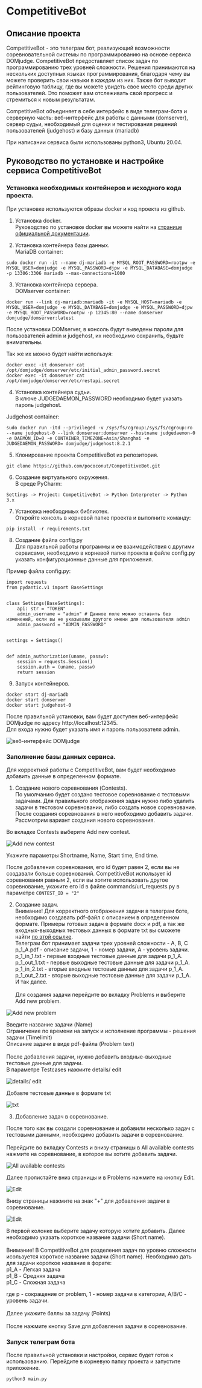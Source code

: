 
# CompetitiveBot

## Описание проекта

CompetitiveBot - это телеграм бот, реализующий возможности соревновательной системы по программированию на основе сервиса DOMjudge. CompetitiveBot предоставляет список задач по программированию трех уровней сложности. Решения принимаются на нескольких доступных языках программирования, благодаря чему вы можете проверить свои навыки в каждом из них. Также бот выводит рейтинговую таблицу, где вы можете увидеть свое место среди других пользователей. Это поможет вам отслеживать свой прогресс и стремиться к новым результатам.


CompetitiveBot объединяет в себе интерфейс в виде телеграм-бота и серверную часть: веб-интерфейс для работы с данными (domserver), сервер судьи, необходимый для оценки и тестирования решений пользователей (judgehost) и базу данных (mariadb)

При напиcании сервиса были использованы python3, Ubuntu 20.04.

## Руководство по установке и настройке сервиса CompetitiveBot

### Установка необходимых контейнеров и исходного кода проекта.

При установке используются образы docker и код проекта из github.

1. Установка docker.
\
Руководство по установке docker вы можете найти на [странице официальной документации](https://docs.docker.com/engine/install/ubuntu/).

2. Установка контейнера базы данных.
\
MariaDB container:

```
sudo docker run -it --name dj-mariadb -e MYSQL_ROOT_PASSWORD=rootpw -e MYSQL_USER=domjudge -e MYSQL_PASSWORD=djpw -e MYSQL_DATABASE=domjudge -p 13306:3306 mariadb --max-connections=1000
```

3. Установка контейнера сервера.
\
DOMserver container:

```
docker run --link dj-mariadb:mariadb -it -e MYSQL_HOST=mariadb -e MYSQL_USER=domjudge -e MYSQL_DATABASE=domjudge -e MYSQL_PASSWORD=djpw -e MYSQL_ROOT_PASSWORD=rootpw -p 12345:80 --name domserver domjudge/domserver:latest
```

После установки DOMserver, в консоль будут выведены пароли для пользователей admin и judgehost, их необходимо сохранить, будьте внимательны.

Так же их можно будет найти используя:

```
docker exec -it domserver cat /opt/domjudge/domserver/etc/initial_admin_password.secret
docker exec -it domserver cat /opt/domjudge/domserver/etc/restapi.secret
```

4. Установка контейнера судьи.
\
В ключе JUDGEDAEMON_PASSWORD необходимо будет указать пароль judgehost.

Judgehost container:

```
sudo docker run -itd --privileged -v /sys/fs/cgroup:/sys/fs/cgroup:ro --name judgehost-0 --link domserver:domserver --hostname judgedaemon-0 -e DAEMON_ID=0 -e CONTAINER_TIMEZONE=Asia/Shanghai -e JUDGEDAEMON_PASSWORD= domjudge/judgehost:8.2.1
```

5. Клонирование проекта CompetitiveBot из репозитория.

```
git clone https://github.com/pococonut/CompetitiveBot.git
```

6. Создание виртуального окружения.
\
В среде PyCharm:

```
Settings -> Project: CompetitiveBot -> Python Interpreter -> Python 3.x
```

7. Установка необходимых библиотек.
\
Откройте консоль в корневой папке проекта и выполните команду:
```
pip install -r requirements.txt
```

8. Создание файла config.py 
\
Для правильной работы программы и ее взаимодействия с другими сервисами, необходимо в корневой папке проекта в файле config.py указать конфигурационные данные для приложения.

Пример файла config.py:

```
import requests
from pydantic.v1 import BaseSettings


class Settings(BaseSettings):
    api: str = "TOKEN"
    admin_username = "admin" # Данное поле можно оставить без изменений, если вы не указывали другого имени для пользователя admin
    admin_password = "ADMIN_PASSWORD"


settings = Settings()


def admin_authorization(uname, passw):
    session = requests.Session()
    session.auth = (uname, passw)
    return session
```

9. Запуск контейнеров.

```
docker start dj-mariadb
docker start domserver
docker start judgehost-0
```

После правильной установки, вам будет доступен веб-интерфейс DOMjudge по адресу http://localhost:12345.
\
Для входа нужно будет указать имя и пароль пользователя admin.

![веб-интерфейс DOMjudge](images/снимок1.png)

### Заполнение базы данных сервиса.

Для корректной работы с CompetitiveBot, вам будет необходимо добавить данные в определенном формате.

1. Создание нового соревнования (Contests).
\
По умолчанию будет создано тестовое соревнование с тестовыми задачами. Для правильного отображения задач нужно либо удалить задачи в тестовом соревновании, либо создать новое соревнование. После создания соревнования в  него необходимо добавить задачи. Рассмотрим вариант создания нового соревнования.

Во вкладке Contests выберите Add new contest.

![Add new contest](images/снимок2.png)

Укажите параметры Shortname, Name, Start time, End time.

После добавления соревнования, его id будет равен 2, если вы не создавали  больше соревнований. CompetitiveBot использует id соревнования равным 2, если вы хотите использовать другое соревнование, укажите его id в файле commands/url_requests.py в параметре ```CONTEST_ID = "2"```

2. Создание задач.
\
Внимание! Для корректного отображения задачи в телеграм боте, необходимо создавать pdf-файл с описанием в определенном формате. Примеры готовых задач в формате docx и pdf, а так же входных-выходных тестовых данных в формате txt вы сможете найти [по этой ссылке](https://disk.yandex.ru/client/disk/CompetitiveBot/problems).
\
Телеграм бот принимает задачи трех уровней сложности - A, B, C
\
p_1_A.pdf - описание задачи, 1 - номер задачи, A - уровень задачи.
\
p_1_in_1.txt - первые входные тестовые данные для задачи p_1_A.
\
p_1_out_1.txt - первые выходные тестовые данные для задачи p_1_A.
\
p_1_in_2.txt - вторые входные тестовые данные для задачи p_1_A.
\
p_1_out_2.txt - вторые выходные тестовые данные для задачи p_1_A.
\
И так далее.
\
\
Для создания задачи перейдите во вкладку Problems и выберите Add new problem.

![Add new problem](images/снимок3.png)

Введите название задачи (Name)
\
Ограничение по времени на запуск и исполнение программы - решения задачи (Timelimit)
\
Описание задачи в виде pdf-файла (Problem text)
\
\
После добавления задачи, нужно добавить входные-выходные тестовые данные для задачи. 
\
В параметре Testcases нажмите details/ edit

![details/ edit](images/снимок4.png)

Добавте тестовые данные в формате txt

![txt](images/снимок5.png)

3. Добавление задач в соревнование.

После того как вы создали соревнование и добавили несколько задач с тестовыми данными, необходимо добавить задачи в соревнование.
\
\
Перейдите во вкладку Contests и внизу страницы в All available contests нажмите на соревнование, в которое вы хотите добавить задачи.

![All available contests](images/снимок6.png)

Далее пролистайте вниз страницы и в Problems нажмите на кнопку Edit.

![Edit](images/снимок7.png)

Внизу страницы нажмите на знак "+" для добавления задачи в соревнование.

![Edit](images/снимок8.png)

В первой колонке выберите задачу которую хотите добавить. Далее необходимо указать короткое название задачи (Short name).
\
\
Внимание! В CompetitiveBot для разделения задач по уровню сложности исользуется короткое название задачи (Short name). Необходимо дать для задачи короткое название в форате:
\
p1_A - Легкая задача
\
p1_B - Средняя задача
\
p1_C - Сложная задача

где p - сокращение от problem, 1  - номер задачи в категории, A/B/C - уровень задачи.
\
\
Далее укажите баллы за задачу (Points)
\
\
После нажмите кнопку Save для добавления задачи в соревнование.

### Запуск телеграм бота

После правильной установки и настройки, сервис будет готов к использованию. Перейдите в корневую папку проекта и запустите приложение.

```
python3 main.py
```
